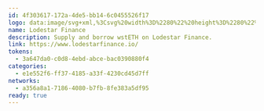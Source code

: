 ```yaml
---
id: 4f303617-172a-4de5-bb14-6c0455526f17
logo: data:image/svg+xml,%3Csvg%20width%3D%2280%22%20height%3D%2280%22%20viewBox%3D%220%200%2080%2080%22%20fill%3D%22none%22%20xmlns%3D%22http%3A%2F%2Fwww.w3.org%2F2000%2Fsvg%22%3E%0A%3Cg%20clip-path%3D%22url(%23clip0_4503_4168)%22%3E%0A%3Cg%20opacity%3D%220.8%22%20filter%3D%22url(%23filter0_f_4503_4168)%22%3E%0A%3Cpath%20d%3D%22M42.9975%2016.752C43.5919%2019.0055%2044.486%2021.1453%2045.6438%2023.0938C46.0831%2022.7475%2046.5121%2022.4219%2046.9307%2022.1169C44.9408%2018.6954%2043.7934%2014.7156%2043.7934%2010.4878H42.1964C42.1964%2014.7208%2041.0541%2018.6954%2039.0591%2022.1169C39.4777%2022.4219%2039.9067%2022.7475%2040.346%2023.0938C41.5141%2021.1453%2042.4083%2019.0055%2042.9975%2016.752Z%22%20fill%3D%22%23E5D53F%22%2F%3E%0A%3Cpath%20d%3D%22M55.3657%2030.5526C54.8953%2030.289%2054.4354%2029.9996%2053.996%2029.6947C53.5154%2029.3742%2053.0605%2029.0331%2052.6109%2028.6713C52.1871%2028.3405%2051.7787%2027.9994%2051.3808%2027.6324C50.8536%2027.1466%2050.3419%2026.6349%2049.8509%2026.1025C49.4322%2026.3971%2049.0032%2026.7279%2048.5691%2027.069C49.1428%2027.7151%2049.763%2028.3302%2050.4091%2028.8987C50.8019%2029.2605%2051.2102%2029.612%2051.634%2029.9376C52.0837%2030.2994%2052.5437%2030.6353%2053.0192%2030.9609C53.4688%2031.2659%2053.9237%2031.5553%2054.3888%2031.8293C56.3477%2032.9922%2058.4771%2033.8863%2060.7306%2034.4755C58.4771%2035.0699%2056.3477%2035.9641%2054.3888%2037.1218C53.9237%2037.4009%2053.4688%2037.6903%2053.0192%2037.9901C52.5488%2038.3209%2052.0837%2038.6517%2051.634%2039.0135C51.2102%2039.3443%2050.8019%2039.6957%2050.4091%2040.0524C49.763%2040.6209%2049.148%2041.2359%2048.5691%2041.882C49.0032%2042.2283%2049.4322%2042.5539%2049.8509%2042.8485C50.3367%2042.3213%2050.8484%2041.8097%2051.3808%2041.3186C51.7787%2040.9517%2052.1922%2040.6054%2052.6109%2040.2798C53.0605%2039.9231%2053.5154%2039.5769%2053.996%2039.2564C54.4354%2038.9515%2054.8953%2038.662%2055.3657%2038.3984C58.7872%2036.4086%2062.7567%2035.2611%2066.9948%2035.2611V33.6641C62.7618%2033.6899%2058.7924%2032.5425%2055.3657%2030.5526Z%22%20fill%3D%22%23E5D53F%22%2F%3E%0A%3Cpath%20d%3D%22M31.9988%2039.2772C32.4795%2039.5976%2032.9343%2039.9387%2033.384%2040.3005C33.8078%2040.6313%2034.2161%2040.9724%2034.6141%2041.3394C35.1413%2041.8252%2035.653%2042.3369%2036.144%2042.8693C36.5626%2042.5747%2036.9916%2042.2439%2037.4258%2041.9028C36.852%2041.2567%2036.2318%2040.6416%2035.5858%2040.0731C35.193%2039.7113%2034.7846%2039.3599%2034.3608%2039.0342C33.9112%2038.6724%2033.4512%2038.3365%2032.9757%2038.0109C32.526%2037.7059%2032.0712%2037.4165%2031.606%2037.1426C29.6471%2035.9797%2027.5177%2035.0855%2025.2642%2034.4963C27.5177%2033.9019%2029.6471%2033.0078%2031.606%2031.85C32.0712%2031.5709%2032.526%2031.2815%2032.9757%2030.9817C33.446%2030.6509%2033.9112%2030.3201%2034.3608%2029.9583C34.7846%2029.6276%2035.193%2029.2761%2035.5858%2028.9195C36.2318%2028.3509%2036.8469%2027.7359%2037.4258%2027.0898C36.9916%2026.7435%2036.5626%2026.4179%2036.144%2026.1233C35.6581%2026.6505%2035.1464%2027.1622%2034.6141%2027.6532C34.2161%2028.0201%2033.8026%2028.3664%2033.384%2028.692C32.9343%2029.0487%2032.4795%2029.395%2031.9988%2029.7154C31.5595%2030.0204%2031.0995%2030.3098%2030.6292%2030.5734C27.2076%2032.5633%2023.2382%2033.7107%2019%2033.7107V35.3077C23.2382%2035.3077%2027.2076%2036.45%2030.6292%2038.445C31.1047%2038.688%2031.5595%2038.9722%2031.9988%2039.2772Z%22%20fill%3D%22%23E5D53F%22%2F%3E%0A%3Cpath%20d%3D%22M42.9974%2052.2253C42.4031%2049.9718%2041.5089%2047.8321%2040.3512%2045.8835C39.9118%2046.2298%2039.4829%2046.5555%2039.0642%2046.8604C41.0541%2050.2819%2042.2015%2054.2617%2042.2015%2058.4896H43.7986C43.7986%2054.2565%2044.9408%2050.2819%2046.9359%2046.8604C46.5172%2046.5555%2046.0882%2046.2298%2045.6489%2045.8835C44.486%2047.8321%2043.5918%2049.9667%2042.9974%2052.2253Z%22%20fill%3D%22%23E5D53F%22%2F%3E%0A%3Cpath%20d%3D%22M54.9161%2040.5907C54.4458%2040.9112%2053.9806%2041.2523%2053.531%2041.6245C55.5157%2044.6069%2056.4253%2046.9741%2056.8285%2048.318C55.4847%2047.92%2053.1175%2047.0052%2050.1352%2045.0204C49.7114%2044.7309%2049.2721%2044.426%2048.8173%2044.1003C48.3986%2043.7954%2047.9851%2043.4749%2047.5458%2043.1234C47.1478%2042.803%2046.7292%2042.4618%2046.3054%2042.1C46.0108%2041.8416%2045.7058%2041.5728%2045.3957%2041.2937H45.3905C45.0081%2040.9422%2044.6204%2040.5804%2044.2276%2040.1979L48.2022%2036.2232L48.7139%2035.7114C49.0964%2036.1043%2049.4633%2036.4971%2049.8096%2036.8744H49.8148C50.0836%2037.1845%2050.3575%2037.4895%2050.6159%2037.7944C51.0656%2037.4326%2051.5256%2037.0915%2052.0011%2036.771C51.6961%2036.4092%2051.3757%2036.0422%2051.0242%2035.6649C50.6779%2035.2876%2050.3213%2034.8793%2049.9388%2034.4916C50.3213%2034.0988%2050.6831%2033.6905%2051.0242%2033.3183C51.3757%2032.941%2051.6961%2032.574%2052.0011%2032.2122C51.5307%2031.8917%2051.0656%2031.5506%2050.6159%2031.1888C50.3575%2031.4937%2050.0887%2031.7987%2049.8148%2032.1088H49.8045C49.4582%2032.4861%2049.0912%2032.879%2048.7087%2033.2718L48.197%2032.7601L44.2225%2028.7853C44.6153%2028.4028%2044.9977%2028.041%2045.3854%2027.6895H45.3905C45.7007%2027.4104%2046.0056%2027.1365%2046.3002%2026.878C46.724%2026.5214%2047.1375%2026.1751%2047.5406%2025.8546C47.98%2025.5032%2048.3986%2025.1827%2048.8121%2024.8777C49.2669%2024.5469%2049.7114%2024.2472%2050.1301%2023.9577C53.1123%2021.9729%2055.4795%2021.0632%2056.8233%2020.66C56.4253%2022.0039%2055.5105%2024.3712%2053.5258%2027.3536C53.9754%2027.7206%2054.4354%2028.0669%2054.9109%2028.3873C58.3583%2023.2599%2058.7977%2019.802%2058.8235%2019.6108L58.9527%2018.5305L57.8725%2018.6597C57.6813%2018.6856%2054.2235%2019.1249%2049.0964%2022.5725C48.6726%2022.8516%2048.2332%2023.1565%2047.7836%2023.4925C47.3649%2023.7975%2046.9463%2024.1179%2046.5121%2024.4694C46.1038%2024.7899%2045.6903%2025.131%2045.2613%2025.5032C44.8995%2025.7978%2044.5326%2026.1286%2044.1656%2026.4697H44.1604C43.778%2026.816%2043.3903%2027.183%2042.9975%2027.5655L42.9924%2027.5603L42.9872%2027.5655C42.5944%2027.183%2042.2119%2026.816%2041.8243%2026.4697H41.8191C41.4521%2026.1234%2041.0852%2025.7978%2040.7234%2025.5032C40.2996%2025.1362%2039.8861%2024.7899%2039.4726%2024.4694C39.0384%2024.1179%2038.6146%2023.7975%2038.2011%2023.4925C37.7515%2023.1565%2037.3122%2022.8516%2036.8883%2022.5725C31.7612%2019.1249%2028.3034%2018.6856%2028.1122%2018.6597L27.032%2018.5305L27.1612%2019.6108C27.187%2019.802%2027.6264%2023.2599%2031.0738%2028.3873C31.5441%2028.0669%2032.0093%2027.7257%2032.4589%2027.3536C30.4742%2024.3712%2029.5646%2022.0039%2029.1614%2020.66C30.5052%2021.058%2032.8724%2021.9729%2035.8546%2023.9577C36.2785%2024.2472%2036.7178%2024.5521%2037.1726%2024.8777C37.5913%2025.1827%2038.0047%2025.5032%2038.4441%2025.8546C38.842%2026.1751%2039.2607%2026.5162%2039.6845%2026.878C39.9791%2027.1365%2040.2841%2027.4053%2040.5942%2027.6895H40.5993C40.9818%2028.041%2041.3694%2028.4028%2041.7622%2028.7853L37.7877%2032.7601L37.276%2033.2718C36.8935%2032.879%2036.5265%2032.4861%2036.1803%2032.1088H36.1751C35.9063%2031.7987%2035.6324%2031.4937%2035.374%2031.1888C34.9243%2031.5506%2034.4643%2031.8917%2033.9888%2032.2122C34.2937%2032.5688%2034.6142%2032.941%2034.9656%2033.3183C35.3119%2033.6956%2035.6686%2034.104%2036.051%2034.4916C35.6686%2034.8844%2035.3068%2035.2928%2034.9656%2035.6649C34.6142%2036.0422%2034.2937%2036.4092%2033.9888%2036.771C34.4591%2037.0915%2034.9243%2037.4326%2035.374%2037.7944C35.6324%2037.4895%2035.9012%2037.1845%2036.1751%2036.8744H36.1803C36.5265%2036.4971%2036.8935%2036.1043%2037.276%2035.7114L37.7877%2036.2232L41.7622%2040.1979C41.3694%2040.5804%2040.987%2040.9422%2040.5993%2041.2937H40.6045C40.2944%2041.5728%2039.9894%2041.8467%2039.6948%2042.1C39.271%2042.4618%2038.8575%2042.803%2038.4544%2043.1234C38.0151%2043.4749%2037.5964%2043.7954%2037.1829%2044.1003C36.7281%2044.4311%2036.2836%2044.7309%2035.865%2045.0204C32.8827%2047.0052%2030.5156%2047.9149%2029.1717%2048.318C29.5697%2046.9741%2030.4845%2044.6069%2032.4693%2041.6245C32.0196%2041.2575%2031.5596%2040.9112%2031.0841%2040.5907C27.6367%2045.7181%2027.1974%2049.176%2027.1715%2049.3673L27.0423%2050.4476L28.1225%2050.3183C28.3138%2050.2925%2031.7715%2049.8531%2036.8987%2046.4056C37.3225%2046.1265%2037.7618%2045.8215%2038.2115%2045.4855C38.6301%2045.1806%2039.0488%2044.8601%2039.4829%2044.5087C39.8912%2044.1882%2040.3047%2043.8471%2040.7337%2043.4749C41.0903%2043.1803%2041.4625%2042.8495%2041.8294%2042.5084H41.8346C42.2171%2042.162%2042.6047%2041.7951%2042.9975%2041.4126L43.0027%2041.4177L43.0079%2041.4126C43.4007%2041.7951%2043.7831%2042.162%2044.1708%2042.5084H44.1759C44.5429%2042.8547%2044.9099%2043.1803%2045.2717%2043.4749C45.6955%2043.8419%2046.109%2044.1882%2046.5224%2044.5087C46.9566%2044.8601%2047.3804%2045.1806%2047.7939%2045.4855C48.2436%2045.8215%2048.6829%2046.1265%2049.1067%2046.4056C54.2339%2049.8531%2057.6916%2050.2925%2057.8828%2050.3183L58.9631%2050.4476L58.8338%2049.3673C58.8028%2049.176%2058.3635%2045.7233%2054.9161%2040.5907ZM43.5195%2038.4716L42.9975%2038.9936L42.4755%2038.4716L39.0126%2035.0085L38.4906%2034.4864L39.0126%2033.9644L42.4755%2030.5013L42.9975%2029.9793L43.5195%2030.5013L46.9824%2033.9644L47.5045%2034.4864L46.9824%2035.0085L43.5195%2038.4716Z%22%20fill%3D%22%23E5D53F%22%2F%3E%0A%3C%2Fg%3E%0A%3Cpath%20d%3D%22M39.9975%2022.752C40.5919%2025.0055%2041.486%2027.1453%2042.6438%2029.0938C43.0831%2028.7475%2043.5121%2028.4219%2043.9307%2028.1169C41.9408%2024.6954%2040.7934%2020.7156%2040.7934%2016.4878H39.1964C39.1964%2020.7208%2038.0541%2024.6954%2036.0591%2028.1169C36.4777%2028.4219%2036.9067%2028.7475%2037.346%2029.0938C38.5141%2027.1453%2039.4083%2025.0055%2039.9975%2022.752Z%22%20fill%3D%22%23E5D53F%22%2F%3E%0A%3Cpath%20d%3D%22M52.3657%2036.5526C51.8953%2036.289%2051.4354%2035.9996%2050.996%2035.6947C50.5154%2035.3742%2050.0605%2035.0331%2049.6109%2034.6713C49.1871%2034.3405%2048.7787%2033.9994%2048.3808%2033.6324C47.8536%2033.1466%2047.3419%2032.6349%2046.8509%2032.1025C46.4322%2032.3971%2046.0032%2032.7279%2045.5691%2033.069C46.1428%2033.7151%2046.763%2034.3302%2047.4091%2034.8987C47.8019%2035.2605%2048.2102%2035.612%2048.634%2035.9376C49.0837%2036.2994%2049.5437%2036.6353%2050.0192%2036.9609C50.4688%2037.2659%2050.9237%2037.5553%2051.3888%2037.8293C53.3477%2038.9922%2055.4771%2039.8863%2057.7306%2040.4755C55.4771%2041.0699%2053.3477%2041.9641%2051.3888%2043.1218C50.9237%2043.4009%2050.4688%2043.6903%2050.0192%2043.9901C49.5488%2044.3209%2049.0837%2044.6517%2048.634%2045.0135C48.2102%2045.3443%2047.8019%2045.6957%2047.4091%2046.0524C46.763%2046.6209%2046.148%2047.2359%2045.5691%2047.882C46.0032%2048.2283%2046.4322%2048.5539%2046.8509%2048.8485C47.3367%2048.3213%2047.8484%2047.8097%2048.3808%2047.3186C48.7787%2046.9517%2049.1922%2046.6054%2049.6109%2046.2798C50.0605%2045.9231%2050.5154%2045.5769%2050.996%2045.2564C51.4354%2044.9515%2051.8953%2044.662%2052.3657%2044.3984C55.7872%2042.4086%2059.7567%2041.2611%2063.9948%2041.2611V39.6641C59.7618%2039.6899%2055.7924%2038.5425%2052.3657%2036.5526Z%22%20fill%3D%22%23E5D53F%22%2F%3E%0A%3Cpath%20d%3D%22M28.9988%2045.2772C29.4795%2045.5976%2029.9343%2045.9387%2030.384%2046.3005C30.8078%2046.6313%2031.2161%2046.9724%2031.6141%2047.3394C32.1413%2047.8252%2032.653%2048.3369%2033.144%2048.8693C33.5626%2048.5747%2033.9916%2048.2439%2034.4258%2047.9028C33.852%2047.2567%2033.2318%2046.6416%2032.5858%2046.0731C32.193%2045.7113%2031.7846%2045.3599%2031.3608%2045.0342C30.9112%2044.6724%2030.4512%2044.3365%2029.9757%2044.0109C29.526%2043.7059%2029.0712%2043.4165%2028.606%2043.1426C26.6471%2041.9797%2024.5177%2041.0855%2022.2642%2040.4963C24.5177%2039.9019%2026.6471%2039.0078%2028.606%2037.85C29.0712%2037.5709%2029.526%2037.2815%2029.9757%2036.9817C30.446%2036.6509%2030.9112%2036.3201%2031.3608%2035.9583C31.7846%2035.6276%2032.193%2035.2761%2032.5858%2034.9195C33.2318%2034.3509%2033.8469%2033.7359%2034.4258%2033.0898C33.9916%2032.7435%2033.5626%2032.4179%2033.144%2032.1233C32.6581%2032.6505%2032.1464%2033.1622%2031.6141%2033.6532C31.2161%2034.0201%2030.8026%2034.3664%2030.384%2034.692C29.9343%2035.0487%2029.4795%2035.395%2028.9988%2035.7154C28.5595%2036.0204%2028.0995%2036.3098%2027.6292%2036.5734C24.2076%2038.5633%2020.2382%2039.7107%2016%2039.7107V41.3077C20.2382%2041.3077%2024.2076%2042.45%2027.6292%2044.445C28.1047%2044.688%2028.5595%2044.9722%2028.9988%2045.2772Z%22%20fill%3D%22%23E5D53F%22%2F%3E%0A%3Cpath%20d%3D%22M39.9974%2058.2253C39.4031%2055.9718%2038.5089%2053.8321%2037.3512%2051.8835C36.9118%2052.2298%2036.4829%2052.5555%2036.0642%2052.8604C38.0541%2056.2819%2039.2015%2060.2617%2039.2015%2064.4896H40.7986C40.7986%2060.2565%2041.9408%2056.2819%2043.9359%2052.8604C43.5172%2052.5555%2043.0882%2052.2298%2042.6489%2051.8835C41.486%2053.8321%2040.5918%2055.9667%2039.9974%2058.2253Z%22%20fill%3D%22%23E5D53F%22%2F%3E%0A%3Cpath%20d%3D%22M51.9161%2046.5907C51.4458%2046.9112%2050.9806%2047.2523%2050.531%2047.6245C52.5157%2050.6069%2053.4253%2052.9741%2053.8285%2054.318C52.4847%2053.92%2050.1175%2053.0052%2047.1352%2051.0204C46.7114%2050.7309%2046.2721%2050.426%2045.8173%2050.1003C45.3986%2049.7954%2044.9851%2049.4749%2044.5458%2049.1234C44.1478%2048.803%2043.7292%2048.4618%2043.3054%2048.1C43.0108%2047.8416%2042.7058%2047.5728%2042.3957%2047.2937H42.3905C42.0081%2046.9422%2041.6204%2046.5804%2041.2276%2046.1979L45.2022%2042.2232L45.7139%2041.7114C46.0964%2042.1043%2046.4633%2042.4971%2046.8096%2042.8744H46.8148C47.0836%2043.1845%2047.3575%2043.4895%2047.6159%2043.7944C48.0656%2043.4326%2048.5256%2043.0915%2049.0011%2042.771C48.6961%2042.4092%2048.3757%2042.0422%2048.0242%2041.6649C47.6779%2041.2876%2047.3213%2040.8793%2046.9388%2040.4916C47.3213%2040.0988%2047.6831%2039.6905%2048.0242%2039.3183C48.3757%2038.941%2048.6961%2038.574%2049.0011%2038.2122C48.5307%2037.8917%2048.0656%2037.5506%2047.6159%2037.1888C47.3575%2037.4937%2047.0887%2037.7987%2046.8148%2038.1088H46.8045C46.4582%2038.4861%2046.0912%2038.879%2045.7087%2039.2718L45.197%2038.7601L41.2225%2034.7853C41.6153%2034.4028%2041.9977%2034.041%2042.3854%2033.6895H42.3905C42.7007%2033.4104%2043.0056%2033.1365%2043.3002%2032.878C43.724%2032.5214%2044.1375%2032.1751%2044.5406%2031.8546C44.98%2031.5032%2045.3986%2031.1827%2045.8121%2030.8777C46.2669%2030.5469%2046.7114%2030.2472%2047.1301%2029.9577C50.1123%2027.9729%2052.4795%2027.0632%2053.8233%2026.66C53.4253%2028.0039%2052.5105%2030.3712%2050.5258%2033.3536C50.9754%2033.7206%2051.4354%2034.0669%2051.9109%2034.3873C55.3583%2029.2599%2055.7977%2025.802%2055.8235%2025.6108L55.9527%2024.5305L54.8725%2024.6597C54.6813%2024.6856%2051.2235%2025.1249%2046.0964%2028.5725C45.6726%2028.8516%2045.2332%2029.1565%2044.7836%2029.4925C44.3649%2029.7975%2043.9463%2030.1179%2043.5121%2030.4694C43.1038%2030.7899%2042.6903%2031.131%2042.2613%2031.5032C41.8995%2031.7978%2041.5326%2032.1286%2041.1656%2032.4697H41.1604C40.778%2032.816%2040.3903%2033.183%2039.9975%2033.5655L39.9924%2033.5603L39.9872%2033.5655C39.5944%2033.183%2039.2119%2032.816%2038.8243%2032.4697H38.8191C38.4521%2032.1234%2038.0852%2031.7978%2037.7234%2031.5032C37.2996%2031.1362%2036.8861%2030.7899%2036.4726%2030.4694C36.0384%2030.1179%2035.6146%2029.7975%2035.2011%2029.4925C34.7515%2029.1565%2034.3122%2028.8516%2033.8883%2028.5725C28.7612%2025.1249%2025.3034%2024.6856%2025.1122%2024.6597L24.032%2024.5305L24.1612%2025.6108C24.187%2025.802%2024.6264%2029.2599%2028.0738%2034.3873C28.5441%2034.0669%2029.0093%2033.7257%2029.4589%2033.3536C27.4742%2030.3712%2026.5646%2028.0039%2026.1614%2026.66C27.5052%2027.058%2029.8724%2027.9729%2032.8546%2029.9577C33.2785%2030.2472%2033.7178%2030.5521%2034.1726%2030.8777C34.5913%2031.1827%2035.0047%2031.5032%2035.4441%2031.8546C35.842%2032.1751%2036.2607%2032.5162%2036.6845%2032.878C36.9791%2033.1365%2037.2841%2033.4053%2037.5942%2033.6895H37.5993C37.9818%2034.041%2038.3694%2034.4028%2038.7622%2034.7853L34.7877%2038.7601L34.276%2039.2718C33.8935%2038.879%2033.5265%2038.4861%2033.1803%2038.1088H33.1751C32.9063%2037.7987%2032.6324%2037.4937%2032.374%2037.1888C31.9243%2037.5506%2031.4643%2037.8917%2030.9888%2038.2122C31.2937%2038.5688%2031.6142%2038.941%2031.9656%2039.3183C32.3119%2039.6956%2032.6686%2040.104%2033.051%2040.4916C32.6686%2040.8844%2032.3068%2041.2928%2031.9656%2041.6649C31.6142%2042.0422%2031.2937%2042.4092%2030.9888%2042.771C31.4591%2043.0915%2031.9243%2043.4326%2032.374%2043.7944C32.6324%2043.4895%2032.9012%2043.1845%2033.1751%2042.8744H33.1803C33.5265%2042.4971%2033.8935%2042.1043%2034.276%2041.7114L34.7877%2042.2232L38.7622%2046.1979C38.3694%2046.5804%2037.987%2046.9422%2037.5993%2047.2937H37.6045C37.2944%2047.5728%2036.9894%2047.8467%2036.6948%2048.1C36.271%2048.4618%2035.8575%2048.803%2035.4544%2049.1234C35.0151%2049.4749%2034.5964%2049.7954%2034.1829%2050.1003C33.7281%2050.4311%2033.2836%2050.7309%2032.865%2051.0204C29.8827%2053.0052%2027.5156%2053.9149%2026.1717%2054.318C26.5697%2052.9741%2027.4845%2050.6069%2029.4693%2047.6245C29.0196%2047.2575%2028.5596%2046.9112%2028.0841%2046.5907C24.6367%2051.7181%2024.1974%2055.176%2024.1715%2055.3673L24.0423%2056.4476L25.1225%2056.3183C25.3138%2056.2925%2028.7715%2055.8531%2033.8987%2052.4056C34.3225%2052.1265%2034.7618%2051.8215%2035.2115%2051.4855C35.6301%2051.1806%2036.0488%2050.8601%2036.4829%2050.5087C36.8912%2050.1882%2037.3047%2049.8471%2037.7337%2049.4749C38.0903%2049.1803%2038.4625%2048.8495%2038.8294%2048.5084H38.8346C39.2171%2048.162%2039.6047%2047.7951%2039.9975%2047.4126L40.0027%2047.4177L40.0079%2047.4126C40.4007%2047.7951%2040.7831%2048.162%2041.1708%2048.5084H41.1759C41.5429%2048.8547%2041.9099%2049.1803%2042.2717%2049.4749C42.6955%2049.8419%2043.109%2050.1882%2043.5224%2050.5087C43.9566%2050.8601%2044.3804%2051.1806%2044.7939%2051.4855C45.2436%2051.8215%2045.6829%2052.1265%2046.1067%2052.4056C51.2339%2055.8531%2054.6916%2056.2925%2054.8828%2056.3183L55.9631%2056.4476L55.8338%2055.3673C55.8028%2055.176%2055.3635%2051.7233%2051.9161%2046.5907ZM40.5195%2044.4716L39.9975%2044.9936L39.4755%2044.4716L36.0126%2041.0085L35.4906%2040.4864L36.0126%2039.9644L39.4755%2036.5013L39.9975%2035.9793L40.5195%2036.5013L43.9824%2039.9644L44.5045%2040.4864L43.9824%2041.0085L40.5195%2044.4716Z%22%20fill%3D%22%23E5D53F%22%2F%3E%0A%3C%2Fg%3E%0A%3Cdefs%3E%0A%3Cfilter%20id%3D%22filter0_f_4503_4168%22%20x%3D%227%22%20y%3D%22-1.51221%22%20width%3D%2271.9948%22%20height%3D%2272.0017%22%20filterUnits%3D%22userSpaceOnUse%22%20color-interpolation-filters%3D%22sRGB%22%3E%0A%3CfeFlood%20flood-opacity%3D%220%22%20result%3D%22BackgroundImageFix%22%2F%3E%0A%3CfeBlend%20mode%3D%22normal%22%20in%3D%22SourceGraphic%22%20in2%3D%22BackgroundImageFix%22%20result%3D%22shape%22%2F%3E%0A%3CfeGaussianBlur%20stdDeviation%3D%226%22%20result%3D%22effect1_foregroundBlur_4503_4168%22%2F%3E%0A%3C%2Ffilter%3E%0A%3CclipPath%20id%3D%22clip0_4503_4168%22%3E%0A%3Crect%20width%3D%2280.0037%22%20height%3D%2280%22%20fill%3D%22white%22%2F%3E%0A%3C%2FclipPath%3E%0A%3C%2Fdefs%3E%0A%3C%2Fsvg%3E%0A
name: Lodestar Finance
description: Supply and borrow wstETH on Lodestar Finance.
link: https://www.lodestarfinance.io/
tokens:
  - 3a647da0-c0d8-4ebd-abce-bac0390880f4
categories:
  - e1e552f6-ff37-4185-a33f-4230cd45d7ff
networks:
  - a356a8a1-7186-4080-b7fb-8fe383a5df95
ready: true
---
```

